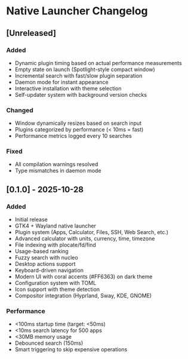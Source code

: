 # Native Launcher Changelog

## [Unreleased]

### Added

- Dynamic plugin timing based on actual performance measurements
- Empty state on launch (Spotlight-style compact window)
- Incremental search with fast/slow plugin separation
- Daemon mode for instant appearance
- Interactive installation with theme selection
- Self-updater system with background version checks

### Changed

- Window dynamically resizes based on search input
- Plugins categorized by performance (< 10ms = fast)
- Performance metrics logged every 10 searches

### Fixed

- All compilation warnings resolved
- Type mismatches in daemon mode

## [0.1.0] - 2025-10-28

### Added

- Initial release
- GTK4 + Wayland native launcher
- Plugin system (Apps, Calculator, Files, SSH, Web Search, etc.)
- Advanced calculator with units, currency, time, timezone
- File indexing with plocate/fd/find
- Usage-based ranking
- Fuzzy search with nucleo
- Desktop actions support
- Keyboard-driven navigation
- Modern UI with coral accents (#FF6363) on dark theme
- Configuration system with TOML
- Icon support with theme detection
- Compositor integration (Hyprland, Sway, KDE, GNOME)

### Performance

- <100ms startup time (target: <50ms)
- <10ms search latency for 500 apps
- <30MB memory usage
- Debounced search (150ms)
- Smart triggering to skip expensive operations
